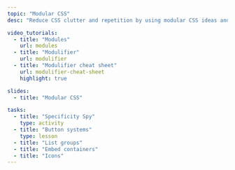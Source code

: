 ```yaml
---
topic: "Modular CSS"
desc: "Reduce CSS clutter and repetition by using modular CSS ideas and pre-built components."

video_tutorials:
  - title: "Modules"
    url: modules
  - title: "Modulifier"
    url: modulifier
  - title: "Modulifier cheat sheet"
    url: modulifier-cheat-sheet
    highlight: true

slides:
  - title: "Modular CSS"

tasks:
  - title: "Specificity Spy"
    type: activity
  - title: "Button systems"
    type: lesson
  - title: "List groups"
  - title: "Embed containers"
  - title: "Icons"
---
```

